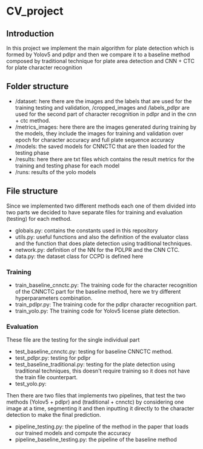 # CV_project
## Introduction
In this project we implement the main algorithm for plate detection which is formed by Yolov5 and pdlpr and then we compare it to a baseline method composed by traditional technique for plate area detection and CNN + CTC for plate character recognition

## Folder structure
- /dataset: here there are the images and the labels that are used for the training testing and validation, /cropped_images and /labels_pdlpr are used for the second part of character recognition in pdlpr and in the cnn + ctc method.
- /metrics_images: here there are the images generated during training by the models, they include the images for training and validation over epoch for character accuracy and full plate sequence accuracy
- /models: the saved models for CNNCTC that are then loaded for the testing phase
- /results: here there are txt files which contains the result metrics for the training and testing phase for each model
- /runs: results of the yolo models

## File structure
Since we implemented two different methods each one of them divided into two parts we decided to have separate files for training and evaluation (testing) for each method.

- globals.py: contains the constants used in this repository
- utils.py: useful functions and also the definition of the evaluator class  and the function that does plate detection using traditional techniques.
- network.py: definition of the NN for the PDLPR and the CNN CTC.
- data.py: the dataset class for CCPD is defined here

### Training
- train_baseline_cnnctc.py: The training code for the character recognition of the CNNCTC part for the baseline method, here we try different hyperparameters combination.
- train_pdlpr.py: The training code for the pdlpr character recognition part.
- train_yolo.py: The training code for Yolov5 license plate detection.

### Evaluation
These file are the testing for the single individual part
- test_baseline_cnnctc.py: testing for baseline CNNCTC method.
- test_pdlpr.py: testing for pdlpr
- test_baseline_traditional.py: testing for the plate detection using traditional techniques, this doesn't require training so it does not have the train file counterpart.
- test_yolo.py:

Then there are two files that implements two pipelines, that test the two methods (Yolov5 + pdlpr) and (traditional + cnnctc) by considering one image at a time, segmenting it and then inputting it directly to the character detection to make the final prediction.

- pipeline_testing.py: the pipeline of the method in the paper that loads our trained models and compute the accuracy
- pipeline_baseline_testing.py: the pipeline of the baseline method

